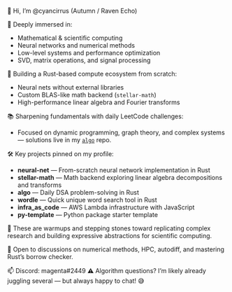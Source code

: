 👋 Hi, I’m @cyancirrus (Autumn / Raven Echo)

🧠 Deeply immersed in:
- Mathematical & scientific computing
- Neural networks and numerical methods
- Low-level systems and performance optimization
- SVD, matrix operations, and signal processing

🦀 Building a Rust-based compute ecosystem from scratch:
- Neural nets without external libraries
- Custom BLAS-like math backend (`stellar-math`)
- High-performance linear algebra and Fourier transforms

📚 Sharpening fundamentals with daily LeetCode challenges:  
- Focused on dynamic programming, graph theory, and complex systems — solutions live in my [`algo`](https://github.com/cyancirrus/algo) repo.

🛠 Key projects pinned on my profile:
- **neural-net** — From-scratch neural network implementation in Rust  
- **stellar-math** — Math backend exploring linear algebra decompositions and transforms  
- **algo** — Daily DSA problem-solving in Rust  
- **wordle** — Quick unique word search tool in Rust  
- **infra_as_code** — AWS Lambda infrastructure with JavaScript  
- **py-template** — Python package starter template

🔬 These are warmups and stepping stones toward replicating complex research and building expressive abstractions for scientific computing.

💬 Open to discussions on numerical methods, HPC, autodiff, and mastering Rust’s borrow checker.

📫 Discord: magenta#2449
⚠️ Algorithm questions? I’m likely already juggling several — but always happy to chat! 😅

